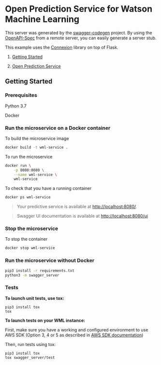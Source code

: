 # Open Prediction Service for Watson Machine Learning

This server was generated by the [swagger-codegen](https://github.com/swagger-api/swagger-codegen) project. By using the
[OpenAPI-Spec](https://github.com/swagger-api/swagger-core/wiki) from a remote server, you can easily generate a server stub.

This example uses the [Connexion](https://github.com/zalando/connexion) library on top of Flask.

1. [Getting Started](#getting-started)

2. [Open Prediction Service](#open-prediction-service)

## Getting Started

### Prerequisites

Python 3.7

Docker

### Run the microservice on a Docker container

To build the microservice image

```sh
docker build -t wml-service .
```

To run the microservice

```sh
docker run \
    -p 8080:8080 \
    --name wml-service \
    wml-service
```

To check that you have a running container
```sh
docker ps wml-service
```

> Your predictive service is available at [http://localhost:8080/](http://localhost:8080/).

> Swagger UI documentation is available at [http://localhost:8080/ui](http://localhost:8080/ui)

### Stop the microservice
To stop the container
```sh
docker stop wml-service
```

### Run the microservice without Docker
```sh
pip3 install -r requirements.txt
python3 -m swagger_server
```

### Tests

__To launch unit tests, use tox:__
```
pip3 install tox
tox
```

__To launch tests on your WML instance:__

First, make sure you have a working and configured environment to use AWS SDK (Option 3, 4 or 5 as described in [AWS SDK documentation](https://boto3.amazonaws.com/v1/documentation/api/latest/guide/credentials.html#configuring-credentials))

Then, run tests using tox:
```
pip3 install tox
tox swagger_server/test
```